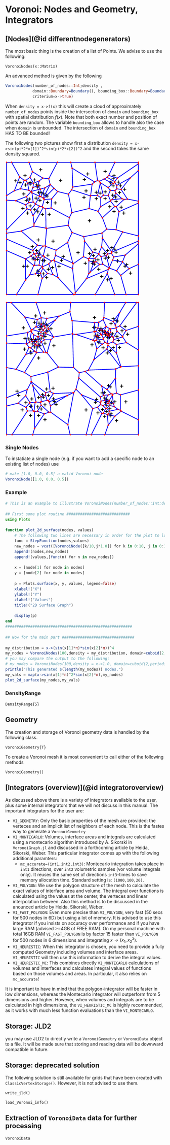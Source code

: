 # Voronoi: Nodes and Geometry, Integrators

## [Nodes](@id differentnodegenerators)
The most basic thing is the creation of a list of Points. We advise to use the following:

```@docs
VoronoiNodes(x::Matrix)
```
An advanced method is given by the following
```julia
VoronoiNodes(number_of_nodes::Int;density , 
            domain::Boundary=Boundary(), bounding_box::Boundary=Boundary(),
            criterium=x->true)
```
When `density = x->f(x)` this will create a cloud of approximately `number_of_nodes` points inside the intersection of `domain` and `bounding_box` with spatial distribution $f(x)$. Note that both exact number and position of points are random.  The variable `bounding_box` allows to handle also the case when `domain` is unbounded. The intersection of `domain` and `bounding_box`  HAS TO BE bounded!

The following two pictures show first a distribution `density = x->sin(pi*2*x[1])^2*sin(pi*2*x[2])^2` and the second takes the same density squared.

![sin^2 distribution of nodes](../assets/images/voronoisin2.png)

![sin^4 distribution of nodes](../assets/images/voronoisin4.png)


### Single Nodes

To instatiate a single node (e.g. if you want to add a specific node to an existing list of nodes) use

```julia
# make [1.0, 0.0, 0.5] a valid Voronoi node
VoronoiNode([1.0, 0.0, 0.5])
```

### Example

```julia
# This is an example to illustrate VoronoiNodes(number_of_nodes::Int;density)

## First some plot routine ############################
using Plots

function plot_2d_surface(nodes, values)
    # The following two lines are necessary in order for the plot to look nicely
    func = StepFunction(nodes,values)
    new_nodes = vcat([VoronoiNode([k/10,j*1.0]) for k in 0:10, j in 0:1], [VoronoiNode([j*1.0,k/10]) for k in 1:9, j in 0:1])
    append!(nodes,new_nodes)
    append!(values,[func(n) for n in new_nodes])
    
    x = [node[1] for node in nodes]
    y = [node[2] for node in nodes]
    
    p = Plots.surface(x, y, values, legend=false)
    xlabel!("X")
    ylabel!("Y")
    zlabel!("Values")
    title!("2D Surface Graph")
    
    display(p)
end
########################################################

## Now for the main part ################################

my_distribution = x->(sin(x[1]*π)*sin(x[2]*π))^4
my_nodes = VoronoiNodes(100,density = my_distribution, domain=cuboid(2,periodic=[]))
# you may compare the output to the following:
# my_nodes = VoronoiNodes(100,density = x->1.0, domain=cuboid(2,periodic=[]))
println("This generated $(length(my_nodes)) nodes.")
my_vals = map(x->sin(x[1]*π)^2*sin(x[2]*π),my_nodes)
plot_2d_surface(my_nodes,my_vals)
```

### DensityRange

```@docs
DensityRange{S}
```

## Geometry
The creation and storage of Voronoi geometry data is handled by the following class. 

```@docs
VoronoiGeometry{T}
```

To create a Voronoi mesh it is most convenient to call either of the following methods

```@docs
VoronoiGeometry()
```

## [Integrators (overview)](@id integratoroverview)

As discussed above there is a variety of integrators available to the user, plus some internal integrators that we will not discuss in this manual. The important integrators for the user are:

* `VI_GEOMETRY`: Only the basic properties of the mesh are provided: the verteces and an implicit list of neighbors of each node. This is the fastes way to generate a `VoronoiGeometry`
* `VI_MONTECARLO`: Volumes, interface areas and integrals are calculated using a montecarlo algorithm introduced by A. Sikorski in `VoronoiGraph.jl` and discussed in a forthcoming article by Heida, Sikorski, Weber. This particular integrator comes up with the following additional paramters:
    + `mc_accurate=(int1,int2,int3)`: Montecarlo integration takes place in `int1` directions, over `int2` 
            volumetric samples (vor volume integrals only). It reuses the same set of directions `int3`-times to save memory allocation time.
            Standard setting is: `(1000,100,20)`.
* `VI_POLYGON`: We use the polygon structure of the mesh to calculate the exact values of interface area and volume. The 
        integral over functions is calculated using the values at the center, the verteces and linear interpolation between. Also this method is to be discussed in the anounced article by Heida, Sikorski, Weber. 
* `VI_FAST_POLYGON`: Even more precise than `VI_POLYGON`, very fast (50 secs for 500 nodes in 6D) but using a lot of memory. It is advised to use this integrator if you insists on accuracy over performance and if you have large RAM (advised >=4GB of FREE RAM). On my personal machine with total 16GB RAM `VI_FAST_POLYGON` is by factor 15 faster than `VI_POLYGON` for 500 nodes in 6 dimensions and integrating $x\rightarrow(x_1,x_2^2)$.
* `VI_HEURISTIC`: When this integrator is chosen, you need to provide a fully computed Geometry including volumes and interface areas.
        `VI_HEURISTIC` will then use this information to derive the integral values.
* `VI_HEURISTIC_MC`: This combines directly `VI_MONTECARLO` calculations of volumes and interfaces and calculates integral values 
        of functions based on those volumes and areas. In particular, it also relies on `mc_accurate`!

It is important to have in mind that the polygon-integrator will be faster in low dimensions, whereas the Montecarlo integrator will outperform from 5 dimensions and higher. However, when volumes and integrals are to be calculated in high dimensions, the `VI_HEURISTIC_MC` is highly recommended, as it works with much less function evaluations than the `VI_MONTECARLO`. 

## Storage: JLD2

you may use JLD2 to directly write a `VoronoiGeometry` or `VoronoiData` object to a file. It will be made sure that storing and reading data will be downward compatible in future. 


## Storage: deprecated solution

The following solution is still available for grids that have been created with `ClassicVertexStorage()`. However, it is not advised to use them.

```@docs
write_jld()
```

```@docs
load_Voronoi_info()
```

## Extraction of `VoronoiData` data for further processing

```@docs
VoronoiData
```

